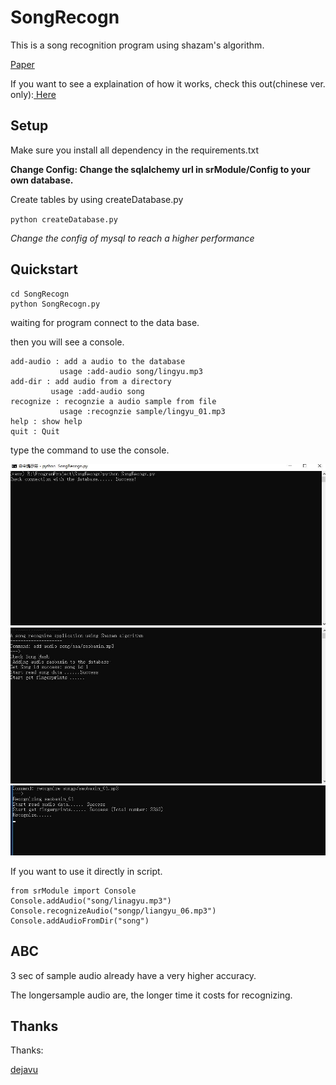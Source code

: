 SongRecogn
==========

This is a song recognition program using shazam's algorithm.

[Paper](http://www.ee.columbia.edu/~dpwe/papers/Wang03-shazam.pdf)

If you want to see a explaination of how it works, check this out(chinese ver. only):[
Here](https://www.bilibili.com/read/readlist/rl54978)


## Setup
Make sure you install all dependency in the requirements.txt

**Change Config: Change the sqlalchemy url in srModule/Config to your own database.**

Create tables by using createDatabase.py

`python createDatabase.py`

*Change the config of mysql to reach a higher performance*

## Quickstart
```
cd SongRecogn
python SongRecogn.py
```

waiting for program connect to the data base.

then you will see a console.

```
add-audio : add a audio to the database
           usage :add-audio song/lingyu.mp3
add-dir : add audio from a directory
         usage :add-audio song
recognize : recognzie a audio sample from file
           usage :recognzie sample/lingyu_01.mp3
help : show help
quit : Quit
```

type the command to use the console.

![open console](plot/c2.JPG)
![add song](plot/c6.JPG)
![recognzie](plot/c9.JPG)

If you want to use it directly in script.

```
from srModule import Console
Console.addAudio("song/linagyu.mp3")
Console.recognizeAudio("songp/liangyu_06.mp3")
Console.addAudioFromDir("song")
```

## ABC
3 sec of sample audio already have a very higher accuracy.

The longersample audio are, the longer time it costs for recognizing.



## Thanks

Thanks:

[dejavu](https://github.com/worldveil/dejavu)
